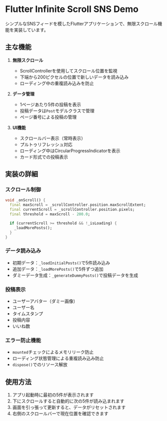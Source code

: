 # Flutter Infinite Scroll SNS Demo

シンプルなSNSフィードを模したFlutterアプリケーションで、無限スクロール機能を実装しています。

## 主な機能

1. **無限スクロール**
   - ScrollControllerを使用してスクロール位置を監視
   - 下端から200ピクセルの位置で新しいデータを読み込み
   - ローディング中の重複読み込みを防止

2. **データ管理**
   - 1ページあたり5件の投稿を表示
   - 投稿データは`Post`モデルクラスで管理
   - ページ番号による投稿の管理

3. **UI機能**
   - スクロールバー表示（常時表示）
   - プルトゥリフレッシュ対応
   - ローディング中はCircularProgressIndicatorを表示
   - カード形式での投稿表示

## 実装の詳細

### スクロール制御
```dart
void _onScroll() {
  final maxScroll = _scrollController.position.maxScrollExtent;
  final currentScroll = _scrollController.position.pixels;
  final threshold = maxScroll - 200.0;

  if (currentScroll >= threshold && !_isLoading) {
    _loadMorePosts();
  }
}
```

### データ読み込み
- 初期データ：`_loadInitialPosts()`で5件読み込み
- 追加データ：`_loadMorePosts()`で5件ずつ追加
- ダミーデータ生成：`_generateDummyPosts()`で投稿データを生成

### 投稿表示
- ユーザーアバター（ダミー画像）
- ユーザー名
- タイムスタンプ
- 投稿内容
- いいね数

### エラー防止機能
- `mounted`チェックによるメモリリーク防止
- ローディング状態管理による重複読み込み防止
- `dispose()`でのリソース解放

## 使用方法

1. アプリ起動時に最初の5件が表示されます
2. 下にスクロールすると自動的に次の5件が読み込まれます
3. 画面を引っ張って更新すると、データがリセットされます
4. 右側のスクロールバーで現在位置を確認できます